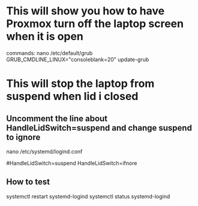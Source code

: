 # This will show you how to have Proxmox turn off the laptop screen when it is open 

commands:
nano /etc/default/grub
GRUB_CMDLINE_LINUX="consoleblank=20"
update-grub


# This will stop the laptop from suspend when lid i closed

## Uncomment the line about HandleLidSwitch=suspend and change suspend to ignore
nano /etc/systemd/logind.conf 

#HandleLidSwitch=suspend
HandleLidSwitch=ifnore

## How to test
systemctl restart systemd-logind
systemctl status systemd-logind


